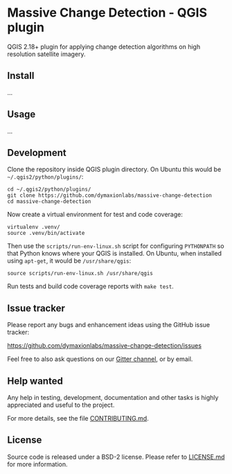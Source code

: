 # Massive Change Detection - QGIS plugin

QGIS 2.18+ plugin for applying change detection algorithms on high resolution
satellite imagery.


## Install

...


## Usage

...


## Development

Clone the repository inside QGIS plugin directory. On Ubuntu this would be
`~/.qgis2/python/plugins/`:

```
cd ~/.qgis2/python/plugins/
git clone https://github.com/dymaxionlabs/massive-change-detection
cd massive-change-detection
```

Now create a virtual environment for test and code coverage:

```
virtualenv .venv/
source .venv/bin/activate
```

Then use the `scripts/run-env-linux.sh` script for configuring `PYTHONPATH` so
that Python knows where your QGIS is installed. On Ubuntu, when installed using
`apt-get`, it would be `/usr/share/qgis`:

```
source scripts/run-env-linux.sh /usr/share/qgis
```

Run tests and build code coverage reports with `make test`.


## Issue tracker

Please report any bugs and enhancement ideas using the GitHub issue tracker:

  https://github.com/dymaxionlabs/massive-change-detection/issues

Feel free to also ask questions on our [Gitter
channel](https://gitter.im/dymaxionlabs/massive-change-detection), or by email.


## Help wanted

Any help in testing, development, documentation and other tasks is highly
appreciated and useful to the project.

For more details, see the file [CONTRIBUTING.md](CONTRIBUTING.md).


## License

Source code is released under a BSD-2 license.  Please refer to
[LICENSE.md](LICENSE.md) for more information.
